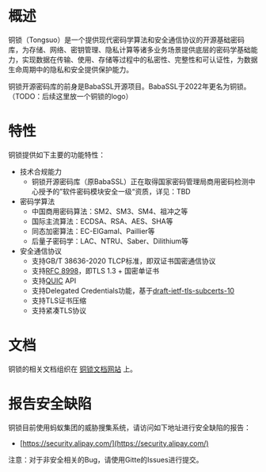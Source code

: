 概述
=========================

铜锁（Tongsuo）是一个提供现代密码学算法和安全通信协议的开源基础密码库，为存储、网络、密钥管理、隐私计算等诸多业务场景提供底层的密码学基础能力，实现数据在传输、使用、存储等过程中的私密性、完整性和可认证性，为数据生命周期中的隐私和安全提供保护能力。

铜锁开源密码库的前身是BabaSSL开源项目。BabaSSL于2022年更名为铜锁。（TODO：后续这里放一个铜锁的logo）

特性
=========================

铜锁提供如下主要的功能特性：

  * 技术合规能力
    * 铜锁开源密码库（原BabaSSL）正在取得国家密码管理局商用密码检测中心授予的”软件密码模块安全一级“资质，详见：TBD
  * 密码学算法
    * 中国商用密码算法：SM2、SM3、SM4、祖冲之等
    * 国际主流算法：ECDSA、RSA、AES、SHA等
    * 同态加密算法：EC-ElGamal、Paillier等
    * 后量子密码学：LAC、NTRU、Saber、Dilithium等
  * 安全通信协议
    * 支持GB/T 38636-2020 TLCP标准，即双证书国密通信协议
    * 支持[RFC 8998](https://datatracker.ietf.org/doc/html/rfc8998)，即TLS 1.3 + 国密单证书
    * 支持[QUIC](https://datatracker.ietf.org/doc/html/rfc9000) API
    * 支持Delegated Credentials功能，基于[draft-ietf-tls-subcerts-10](https://www.ietf.org/archive/id/draft-ietf-tls-subcerts-10.txt)
    * 支持TLS证书压缩
    * 支持紧凑TLS协议

文档
=========================

铜锁的相关文档组织在 [铜锁文档网站](https://babassl.readthedocs.io/) 上。

报告安全缺陷
=========================

铜锁目前使用蚂蚁集团的威胁搜集系统，请访问如下地址进行安全缺陷的报告：

 * [https://security.alipay.com/](https://security.alipay.com/)

注意：对于非安全相关的Bug，请使用Gitte的Issues进行提交。
